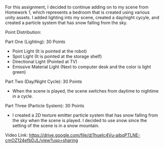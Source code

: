 For this assignment, I decided to continue adding on to my scene from Homework 1, which represents a bedroom that is created using various unity assets. I added lighting into my scene, created a day/night cycyle, and created a particle system that has snow falling from the sky.

Point Distribution:

Part One (Lighting): 30 Points
  - Point Light (It is pointed at the robot)
  - Spot Light (It is pointed at the storage shelf)
  - Directional Light (Pointed at TV)
  - Emissive Material Light (Next to computer desk and the color is light green)

Part Two (Day/Night Cycle): 30 Points
  - When the scene is played, the scene switches from daytime to nightime in a cycle.

Part Three (Particle System): 30 Points
  - I created a 2D texture emitter particle system that has snow falling from the sky when the scene is played. I decided to use snow since the setting of the scene is in a snow mountain.

Video Link: https://drive.google.com/file/d/1hueIc4Vu-aibqPTLNE-cmOZ124efbDJL/view?usp=sharing 
